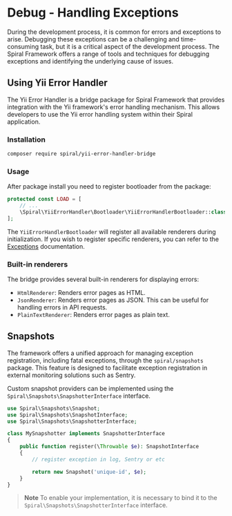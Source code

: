 # Debug - Handling Exceptions

During the development process, it is common for errors and exceptions to arise. Debugging these exceptions can be a challenging and time-consuming task, but it is a critical aspect of the development process. The Spiral Framework offers a range of tools and techniques for debugging exceptions and identifying the underlying cause of issues.

## Using Yii Error Handler

The Yii Error Handler is a bridge package for Spiral Framework that provides integration with the Yii framework's error handling mechanism. This allows developers to use the Yii error handling system within their Spiral application.

### Installation

```bash
composer require spiral/yii-error-handler-bridge
```

### Usage

After package install you need to register bootloader from the package:

```php
protected const LOAD = [
    // ...
    \Spiral\YiiErrorHandler\Bootloader\YiiErrorHandlerBootloader::class,
];
```

The `YiiErrorHandlerBootloader` will register all available renderers during initialization. If you wish to register specific renderers, you can refer to the [Exceptions](../component/exceptions.md) documentation.

### Built-in renderers

The bridge provides several built-in renderers for displaying errors:

- `HtmlRenderer`: Renders error pages as HTML.
- `JsonRenderer`: Renders error pages as JSON. This can be useful for handling errors in API requests.
- `PlainTextRenderer`: Renders error pages as plain text.

## Snapshots

The framework offers a unified approach for managing exception registration, including fatal exceptions, through the `spiral/snapshots` package. This feature is designed to facilitate exception registration in external monitoring solutions such as Sentry.

Custom snapshot providers can be implemented using the `Spiral\Snapshots\SnapshotterInterface` interface.
```php
use Spiral\Snapshots\Snapshot;
use Spiral\Snapshots\SnapshotInterface;
use Spiral\Snapshots\SnapshotterInterface;

class MySnapshotter implements SnapshotterInterface
{
    public function register(\Throwable $e): SnapshotInterface
    {
        // register exception in log, Sentry or etc

        return new Snapshot('unique-id', $e);
    }
}
```

> **Note**
> To enable your implementation, it is necessary to bind it to the `Spiral\Snapshots\SnapshotterInterface` interface.
